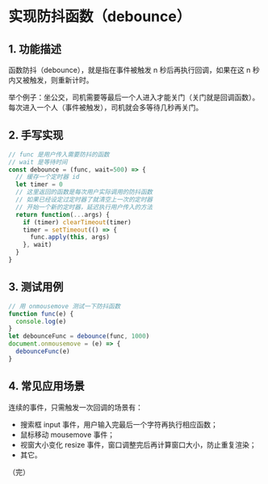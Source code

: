 # 实现防抖函数（debounce）

## 1. 功能描述

函数防抖（debounce），就是指在事件被触发 n 秒后再执行回调，如果在这 n 秒内又被触发，则重新计时。

举个例子：坐公交，司机需要等最后一个人进入才能关门（关门就是回调函数）。每次进入一个人（事件被触发），司机就会多等待几秒再关门。

## 2. 手写实现

```javascript
// func 是用户传入需要防抖的函数
// wait 是等待时间
const debounce = (func, wait=500) => {
  // 缓存一个定时器 id
  let timer = 0
  // 这里返回的函数是每次用户实际调用的防抖函数
  // 如果已经设定过定时器了就清空上一次的定时器
  // 开始一个新的定时器，延迟执行用户传入的方法
  return function(...args) {
    if (timer) clearTimeout(timer)
    timer = setTimeout(() => {
      func.apply(this, args)
    }, wait)
  }
}
```

## 3. 测试用例

```javascript
// 用 onmousemove 测试一下防抖函数
function func(e) {
  console.log(e)
}
let debounceFunc = debounce(func, 1000)
document.onmousemove = (e) => {
  debounceFunc(e)
}
```

## 4. 常见应用场景

连续的事件，只需触发一次回调的场景有：

* 搜索框 input 事件，用户输入完最后一个字符再执行相应函数；
* 鼠标移动 mousemove 事件；
* 视窗大小变化 resize 事件，窗口调整完后再计算窗口大小，防止重复渲染；
* 其它。

（完）
